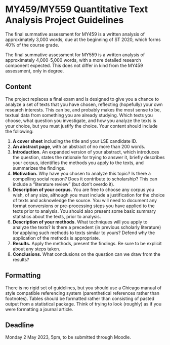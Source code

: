 # MY459/MY559 Quantitative Text Analysis Project Guidelines

The final summative assessment for MY459 is a written analysis of approximately 3,000 words, due at the beginning of ST 2020, which forms 40% of the course grade.

The final summative assessment for MY559 is a written analysis of approximately 4,000-5,000 words, with a more detailed research component expected. This does not differ in kind from the MY459 assessment, only in degree.

## Content
The project replaces a final exam and is designed to give you a chance to analyze a set of texts that you have chosen, reflecting (hopefully) your own research interests. This can be, and probably makes the most sense to be, textual data from something you are already studying. Which texts you choose, what question you investigate, and how you analyze the texts is your choice, but you must justify the choice.
Your content should include the following:

1. **A cover sheet** including the title and your LSE candidate ID.
2. **An abstract page**, with an abstract of no more than 200 words.
3. **Introduction.** An expanded version of your abstract, which introduces the question, states the rationale for trying to answer it, briefly describes your corpus, identifies the methods you apply to the texts, and summarizes the findings.
4. **Motivation.** Why have you chosen to analyze this topic? Is there a compelling social reason? Does it contribute to scholarship? This can include a “literature review” (but don’t overdo it).
5. **Description of your corpus.** You are free to choose any corpus you wish, of any size, although you must include a justification for the choice of texts and acknowledge the source. You will need to document any format conversions or pre-processing steps you have applied to the texts prior to analysis. You should also present some basic summary statistics about the texts, prior to analysis.
6. **Description of your methods.** What techniques will you apply to analyze the texts? Is there a precedent (in previous scholarly literature) for applying such methods to texts similar to yours? Defend why the application of the methods is appropriate.
7. **Results.** Apply the methods, present the findings. Be sure to be explicit about any steps taken.
8. **Conclusions.** What conclusions on the question can we draw from the results?

## Formatting

There is no rigid set of guidelines, but you should use a Chicago manual of style compatible referencing system (parenthetical references rather than footnotes). Tables should be formatted rather than consisting of pasted output from a statistical package. Think of trying to look (roughly) as if you were formatting a journal article.

## Deadline

Monday 2 May 2023, 5pm, to be submitted through Moodle.
